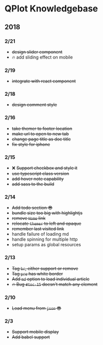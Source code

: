 # QPlot Knowledgebase

## 2018

### 2/21
- ~~design slider component~~
- :fire: add sliding effect on mobile

### 2/19
- ~~integrate with react component~~

### 2/18
- ~~design comment style~~

### 2/16
- ~~take themer to footer location~~
- ~~make url to open to new tab~~
- ~~change page title as doc title~~
- ~~fix style for iphone~~

### 2/15
- :x: ~~Support checkbox and style it~~
- ~~use typescript class version~~
- ~~add hover note capability~~
- ~~add sass to the build~~

### 2/14
- ~~Add todo section :sunglasses:~~
- ~~bundle size too big with highlightjs~~
- ~~remove `Home` link~~
- ~~relocate `themer` to left and opaque~~
- ~~remember last visited link~~
- handle failure of loading md
- handle spinning for multiple http
- setup params as global resources

### 2/13
- ~~Tag `br`, either support or remove~~
- ~~Tag `pre` has white border~~
- ~~Add `md` option to load individual article~~
- ~~:fire: Bug `#toc-15` doesn't match any element~~

### 2/10
- ~~Load menu from `json` :sunglasses:~~

### 2/3
- ~~Support mobile display~~
- ~~Add babel support~~


